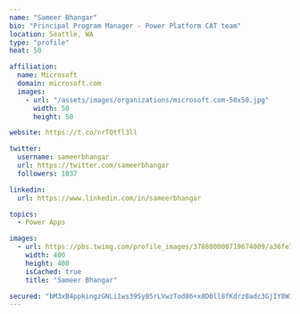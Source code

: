 ```yaml
---
name: "Sameer Bhangar"
bio: "Principal Program Manager - Power Platform CAT team"
location: Seattle, WA
type: "profile"
heat: 50

affiliation:
  name: Microsoft
  domain: microsoft.com
  images:
    - url: "/assets/images/organizations/microsoft.com-50x50.jpg"
      width: 50
      height: 50

website: https://t.co/nrTQtfl3ll

twitter:
  username: sameerbhangar
  url: https://twitter.com/sameerbhangar
  followers: 1037

linkedin:
  url: https://www.linkedin.com/in/sameerbhangar

topics:
  - Power Apps

images:
  - url: https://pbs.twimg.com/profile_images/378800000719674009/a36fe7ddfab1778b76e5793772e43798_400x400.jpeg
    width: 400
    height: 400
    isCached: true
    title: "Sameer Bhangar"

secured: "bM3xB4ppkingzGNLi1ws39SyB5rLVwzTod86+x8D0ll8fKdrz8adc3GjIY8W1M5hlceVbNoOzRO0QCPKItpWnPKwnFRzHC1IJTOOWHq6+ztVoL8b27+aJbbGLJvGvozA+S6lv8iJhrVANR+zX0y8ElVee4LAK/IUs1A51buZqEzUaIPhk3qEhP73evU7b5hE1YPFIGAYniRu870146wLOcvyojSRjybAPL3kEyAQfRAYxnzcGKkTFX66SYGTwPhLtxzT1NFqsJG3HZTmP/kDmORF476T1JzQsBmdvedOEAscHYNv4xuetYiv5NaQlavFfVd3Vf5H1K16ysujtH78vqK4IuwrX0B3sdIA+53IDw/wT90vUdpa5gkvSrs6VIiiu/VSWcVo3ldpZerasP0sTFyIJ/6HrRhNWAWl+zj7U4s=;qFzM8cSGMKsYFV5qIwJsKA=="
---
```


